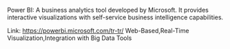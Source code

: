 Power BI: A business analytics tool developed by Microsoft. It provides interactive visualizations with self-service business intelligence capabilities.


Link: https://powerbi.microsoft.com/tr-tr/
Web-Based,Real-Time Visualization,Integration with Big Data Tools